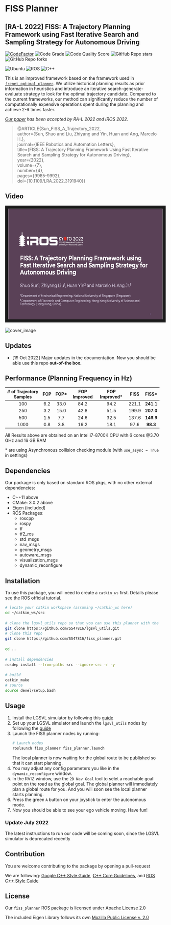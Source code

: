 # FISS Planner
## [RA-L 2022] FISS: A Trajectory Planning Framework using Fast Iterative Search and Sampling Strategy for Autonomous Driving

[![CodeFactor](https://www.codefactor.io/repository/github/ss47816/lgsvl_utils/badge)](https://www.codefactor.io/repository/github/ss47816/fiss_planner)
![Code Grade](https://api.codiga.io/project/31518/status/svg)
![Code Quality Score](https://api.codiga.io/project/31518/score/svg)
![GitHub Repo stars](https://img.shields.io/github/stars/ss47816/fiss_planner?color=FFE333)
![GitHub Repo forks](https://img.shields.io/github/forks/ss47816/fiss_planner?color=FFE333)

![Ubuntu](https://img.shields.io/badge/OS-Ubuntu-informational?style=flat&logo=ubuntu&logoColor=white&color=2bbc8a)
![ROS](https://img.shields.io/badge/Tools-ROS-informational?style=flat&logo=ROS&logoColor=white&color=2bbc8a)
![C++](https://img.shields.io/badge/Code-C++-informational?style=flat&logo=c%2B%2B&logoColor=white&color=2bbc8a)

This is an improved framework based on the framework used in [`frenet_optimal_planner`](https://github.com/SS47816/frenet_optimal_planner). We utilize historical planning results as prior information in heuristics and introduce an iterative search-generate-evaluate strategy to look for the optimal trajectory candidate. Compared to the current frameworks, our method can significantly reduce the number of computationally expensive operations spent during the planning and achieve 2-6 times faster. 

_[Our paper](https://doi.org/10.1109/LRA.2022.3191940) has been accepted by RA-L 2022 and IROS 2022._
> @ARTICLE{Sun_FISS_A_Trajectory_2022,  
author={Sun, Shuo and Liu, Zhiyang and Yin, Huan and Ang, Marcelo H.},  
journal={IEEE Robotics and Automation Letters},   
title={FISS: A Trajectory Planning Framework Using Fast Iterative Search and Sampling Strategy for Autonomous Driving},   
year={2022},  
volume={7},  
number={4},  
pages={9985-9992},  
doi={10.1109/LRA.2022.3191940}}


## Video
<a href="https://youtu.be/jzRzVJsofPU" target="_blank"><img src="media/video_cover.png" alt="video" width="640" height="360" border="10" /></a>

![cover_image](media/demo_1.gif)

## Updates
* [19 Oct 2022] Major updates in the documentation. Now you should be able use this repo **out-of-the box**.

## Performance (Planning Frequency in Hz)

| # of Trajectory Samples | FOP  | FOP* | FOP Improved | FOP Improved* | FISS  |   FISS*   |
| :---------------------: | :--: | :--: | :----------: | :-----------: | :---: | :-------: |
|           100           | 9.2  | 33.0 |     84.2     |     94.2      | 221.1 | **241.1** |
|           250           | 3.2  | 15.0 |     42.8     |     51.5      | 199.9 | **207.0** |
|           500           | 1.5  | 7.7  |     24.6     |     32.5      | 137.6 | **146.9** |
|          1000           | 0.8  | 3.8  |     16.2     |     18.1      | 97.6  | **98.3**  |

All Results above are obtained on an Intel i7-8700K CPU with 6 cores @3.70 GHz and 16 GB RAM

\* are using Asynchronous collision checking module (with `use_async = True` in settings)

## Dependencies

Our package is only based on standard ROS pkgs, with no other external dependencies:
* C++11 above
* CMake: 3.0.2 above
* Eigen (included)
* ROS Packages:
  * roscpp
  * rospy
  * tf
  * tf2_ros
  * std_msgs
  * nav_msgs
  * geometry_msgs
  * autoware_msgs
  * visualization_msgs
  * dynamic_reconfigure

## Installation
To use this package, you will need to create a `catkin_ws` first. Details please see the [ROS official tutorial](http://wiki.ros.org/catkin/Tutorials/create_a_workspace).

```bash
# locate your catkin workspace (assuming ~/catkin_ws here)
cd ~/catkin_ws/src

# clone the lgsvl_utils repo so that you can use this planner with the lgsvl simulator
git clone https://github.com/SS47816/lgsvl_utils.git
# clone this repo
git clone https://github.com/SS47816/fiss_planner.git

cd ..

# install dependencies
rosdep install --from-paths src --ignore-src -r -y

# build
catkin_make
# source 
source devel/setup.bash
```

## Usage
1. Install the LGSVL simulator by following this [guide](https://www.svlsimulator.com/)
2. Set up your LGSVL simulator and launch the `lgsvl_utils` nodes by following the [guide](https://github.com/SS47816/lgsvl_utils#usage)
3. Launch the FISS planner nodes by running:
    ```bash
    # Launch nodes
    roslaunch fiss_planner fiss_planner.launch
    ```
    The local planner is now waiting for the global route to be published so that it can start planning.
4. You may adjust any config parameters you like in the `dynamic_reconfigure` window. 
5. In the RVIZ window, use the `2D Nav Goal` tool to selet a reachable goal point on the road as the global goal. The global planner will immediately plan a global route for you. And you will soon see the local planner starts planning. 
6. Press the green `A` button on your joystick to enter the autonomous mode.
7. Now you should be able to see your ego vehicle moving. Have fun!

### Update July 2022
The latest instructions to run our code will be coming soon, since the LGSVL simulator is deprecated recently

## Contribution
You are welcome contributing to the package by opening a pull-request

We are following: 
[Google C++ Style Guide](https://google.github.io/styleguide/cppguide.html), 
[C++ Core Guidelines](https://isocpp.github.io/CppCoreGuidelines/CppCoreGuidelines#main), 
and [ROS C++ Style Guide](http://wiki.ros.org/CppStyleGuide)


## License
Our [`fiss_planner`](https://github.com/SS47816/fiss_planner) ROS package is licensed under [Apache License 2.0](https://github.com/SS47816/fiss_planner/blob/main/LICENSE)

The included Eigen Library follows its own [Mozilla Public License v. 2.0](http://mozilla.org/MPL/2.0/)
